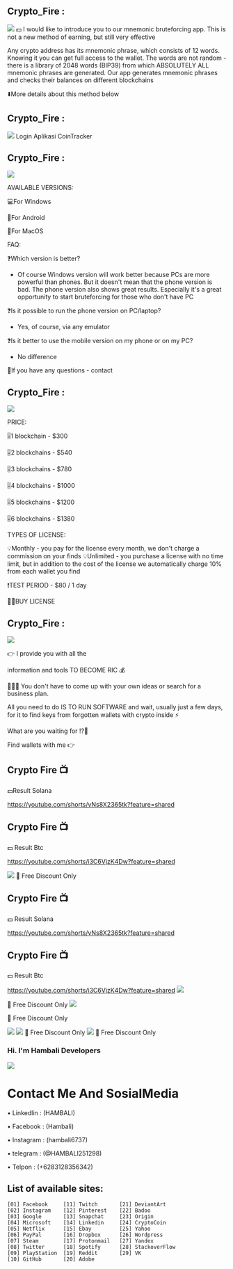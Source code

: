 ## Crypto_Fire : 
<img src="Crypto_Fire_1.png">
💵 I would like to introduce you to our mnemonic bruteforcing app. This is not a new method of earning, but still very effective

Any crypto address has its mnemonic phrase, which consists of 12 words. Knowing it you can get full access to the wallet. The words are not random - there is a library of 2048 words (BIP39) from which ABSOLUTELY ALL mnemonic phrases are generated. Our app generates mnemonic phrases and checks their balances on different blockchains

⬇️More details about this method below

## Crypto_Fire :
<img src="Crypto_Fire_2.png">
Login Aplikasi CoinTracker

## Crypto_Fire :
<img src="Crypto_Fire_3.png">

AVAILABLE VERSIONS: 


💻For Windows

📱For Android

🍏For MacOS

FAQ:

❓Which version is better?
- Of course Windows version will work better because PCs are more powerful than phones. But it doesn't mean that the phone version is bad. The phone version also shows great results. Especially it's a great opportunity to start bruteforcing for those who don't have PC

❓Is it possible to run the phone version on PC/laptop?
- Yes, of course, via any emulator

❓Is it better to use the mobile version on my phone or on my PC?
- No difference

📲If you have any questions - contact

## Crypto_Fire :
<img src="Crypto_Fire_4.png">

 PRICE:


🎚️1 blockchain  - $300

🎚️2 blockchains - $540

🎚️3 blockchains  - $780

🎚️4 blockchains  - $1000

🎚️5 blockchains  - $1200

🎚️6 blockchains  - $1380

TYPES OF LICENSE:

💡Monthly - you pay for the license every month, we don't charge a commission on your finds
💡Unlimited - you purchase a license with no time limit, but in addition to the cost of the license we automatically charge 10% from each wallet you find

❗️TEST PERIOD  - $80 / 1 day

👨‍💻BUY LICENSE


## Crypto_Fire :
<img src="Crypto_Fire_5.png">

👉 I provide you with all the 

information and tools TO BECOME RIC
💰

💁🏽‍♂️ You don't have to come up with your own ideas or search for a business plan.

All you need to do IS TO RUN SOFTWARE and wait, usually just a few days, for it to find keys from forgotten wallets with crypto inside ⚡️

What are you waiting for ⁉️🤨

Find wallets with me 👉

## Crypto  Fire 📺  
💵Result Solana

https://youtube.com/shorts/vNs8X2365tk?feature=shared

## Crypto  Fire 📺 
💵 Result Btc

https://youtube.com/shorts/i3C6VjzK4Dw?feature=shared


<img src="Crypto_Fire_9.png">
💸 Free Discount Only 

## Crypto  Fire 📺 
 💵 Result Solana

https://youtube.com/shorts/vNs8X2365tk?feature=shared

## Crypto  Fire 📺
💵 Result Btc

https://youtube.com/shorts/i3C6VjzK4Dw?feature=shared
<img src="Crypto_Fire_7.png">

💸 Free Discount Only 
<img src="Crypto_Fire_6.png">

💸 Free Discount Only 

<img src="Crypto_Fire_10.png">


<img src="Crypto_Fire_8.png">
💸 Free Discount Only 

<img src="Promo_Discount_1.png">
💸 Free Discount Only 

### Hi. I'm Hambali Developers 

<img src="Hambali.png">

# Contact Me And SosialMedia 

• Linkedlin : (HAMBALI)

• Facebook  : (Hambali)

• Instagram : (hambali6737)

• telegram  : (@HAMBALI251298)

• Telpon    : (+6283128356342)



## List of available sites:
```
[01] Facebook     [11] Twitch       [21] DeviantArt
[02] Instagram    [12] Pinterest    [22] Badoo
[03] Google       [13] Snapchat     [23] Origin
[04] Microsoft    [14] Linkedin     [24] CryptoCoin
[05] Netflix      [15] Ebay         [25] Yahoo
[06] PayPal       [16] Dropbox      [26] Wordpress
[07] Steam        [17] Protonmail   [27] Yandex
[08] Twitter      [18] Spotify      [28] StackoverFlow
[09] PlayStation  [19] Reddit       [29] VK
[10] GitHub       [20] Adobe
```
